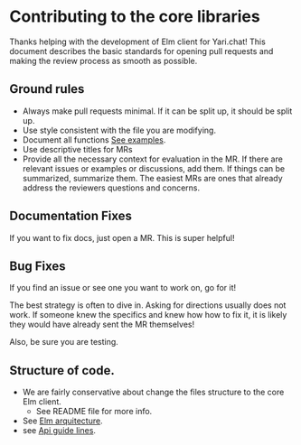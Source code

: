# Contributing to the core libraries

Thanks helping with the development of Elm client for Yari.chat! This document describes the basic
standards for opening pull requests and making the review process as smooth as
possible.

## Ground rules

  * Always make pull requests minimal. If it can be split up, it should be split up.
  * Use style consistent with the file you are modifying.
  * Document all functions [See examples](http://package.elm-lang.org/help/documentation-format).
  * Use descriptive titles for MRs
  * Provide all the necessary context for evaluation in the MR.
    If there are relevant issues or examples or discussions, add them.
    If things can be summarized, summarize them. The easiest MRs are ones
    that already address the reviewers questions and concerns.

## Documentation Fixes

If you want to fix docs, just open a MR. This is super helpful!

## Bug Fixes

If you find an issue or see one you want to work on, go for it!

The best strategy is often to dive in. Asking for directions usually
does not work. If someone knew the specifics and knew how how to fix
it, it is likely they would have already sent the MR themselves!

Also, be sure you are testing.

## Structure of code.

  * We are fairly conservative about change the files structure to the core Elm client.
    - See README file for more info.
  * See [Elm arquitecture](https://guide.elm-lang.org/architecture/).
  * see [Api guide lines](http://package.elm-lang.org/help/design-guidelines).
